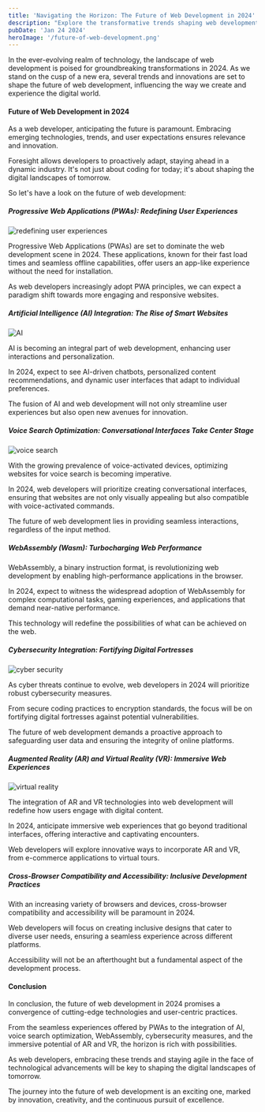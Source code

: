 ```yaml
---
title: 'Navigating the Horizon: The Future of Web Development in 2024'
description: "Explore the transformative trends shaping web development in 2024. From AI integration to immersive experiences, anticipate a dynamic landscape defining the digital future."
pubDate: 'Jan 24 2024'
heroImage: '/future-of-web-development.png'
---
```


In the ever-evolving realm of technology, the landscape of web development is poised for groundbreaking transformations in 2024. As we stand on the cusp of a new era, several trends and innovations are set to shape the future of web development, influencing the way we create and experience the digital world.


#### Future of Web Development in 2024

As a web developer, anticipating the future is paramount. Embracing emerging technologies, trends, and user expectations ensures relevance and innovation.

Foresight allows developers to proactively adapt, staying ahead in a dynamic industry. It's not just about coding for today; it's about shaping the digital landscapes of tomorrow.

So let's have a look on the future of web development:

##### Progressive Web Applications (PWAs): Redefining User Experiences

![redefining user experiences](/redefining-user-experiences.png)


Progressive Web Applications (PWAs) are set to dominate the web development scene in 2024. These applications, known for their fast load times and seamless offline capabilities, offer users an app-like experience without the need for installation.

As web developers increasingly adopt PWA principles, we can expect a paradigm shift towards more engaging and responsive websites.

##### Artificial Intelligence (AI) Integration: The Rise of Smart Websites

![AI](/ai.jpeg)

AI is becoming an integral part of web development, enhancing user interactions and personalization. 

In 2024, expect to see AI-driven chatbots, personalized content recommendations, and dynamic user interfaces that adapt to individual preferences. 

The fusion of AI and web development will not only streamline user experiences but also open new avenues for innovation.

##### Voice Search Optimization: Conversational Interfaces Take Center Stage

![voice search](/voice-search.webp)

With the growing prevalence of voice-activated devices, optimizing websites for voice search is becoming imperative.

In 2024, web developers will prioritize creating conversational interfaces, ensuring that websites are not only visually appealing but also compatible with voice-activated commands.

The future of web development lies in providing seamless interactions, regardless of the input method.

##### WebAssembly (Wasm): Turbocharging Web Performance
WebAssembly, a binary instruction format, is revolutionizing web development by enabling high-performance applications in the browser.

In 2024, expect to witness the widespread adoption of WebAssembly for complex computational tasks, gaming experiences, and applications that demand near-native performance.

This technology will redefine the possibilities of what can be achieved on the web.

##### Cybersecurity Integration: Fortifying Digital Fortresses

![cyber security](/cyber-security.jpg)

As cyber threats continue to evolve, web developers in 2024 will prioritize robust cybersecurity measures.

From secure coding practices to encryption standards, the focus will be on fortifying digital fortresses against potential vulnerabilities.

The future of web development demands a proactive approach to safeguarding user data and ensuring the integrity of online platforms.

##### Augmented Reality (AR) and Virtual Reality (VR): Immersive Web Experiences

![virtual reality](/virtual-reality.webp)


The integration of AR and VR technologies into web development will redefine how users engage with digital content.

In 2024, anticipate immersive web experiences that go beyond traditional interfaces, offering interactive and captivating encounters.

Web developers will explore innovative ways to incorporate AR and VR, from e-commerce applications to virtual tours.

##### Cross-Browser Compatibility and Accessibility: Inclusive Development Practices
With an increasing variety of browsers and devices, cross-browser compatibility and accessibility will be paramount in 2024.

Web developers will focus on creating inclusive designs that cater to diverse user needs, ensuring a seamless experience across different platforms.

Accessibility will not be an afterthought but a fundamental aspect of the development process.

#### Conclusion

In conclusion, the future of web development in 2024 promises a convergence of cutting-edge technologies and user-centric practices.

From the seamless experiences offered by PWAs to the integration of AI, voice search optimization, WebAssembly, cybersecurity measures, and the immersive potential of AR and VR, the horizon is rich with possibilities.

As web developers, embracing these trends and staying agile in the face of technological advancements will be key to shaping the digital landscapes of tomorrow.

The journey into the future of web development is an exciting one, marked by innovation, creativity, and the continuous pursuit of excellence.
